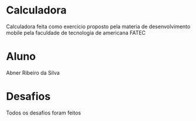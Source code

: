 # Calculadora

Calculadora feita como exercicio proposto pela materia de desenvolvimento mobile pela faculdade de tecnologia de americana FATEC

# Aluno
Abner Ribeiro da Silva

# Desafios
Todos os desafios foram feitos